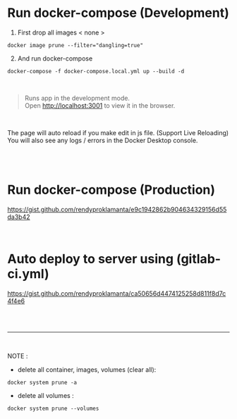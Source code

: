 # Run docker-compose (Development)

1. First drop all images < none >

```
docker image prune --filter="dangling=true"
```

2. And run docker-compose

```
docker-compose -f docker-compose.local.yml up --build -d
```

<br>

> Runs app in the development mode.<br />
> Open [http://localhost:3001](http://localhost:3001) to view it in the browser.

<br>

The page will auto reload if you make edit in js file. (Support Live Reloading)<br />
You will also see any logs / errors in the Docker Desktop console.

<br><br>

# Run docker-compose (Production)

https://gist.github.com/rendyproklamanta/e9c1942862b904634329156d55da3b42

<br>

# Auto deploy to server using (gitlab-ci.yml)

https://gist.github.com/rendyproklamanta/ca50656d4474125258d811f8d7c4f4e6

<br>
<br>
<hr>
<br>

NOTE :

- delete all container, images, volumes (clear all):

```
docker system prune -a
```

- delete all volumes :

```
docker system prune --volumes
```
